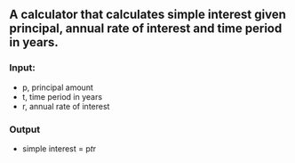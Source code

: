 ## A calculator that calculates simple interest given principal, annual rate of interest and time period in years.
### Input:
   * p, principal amount
   * t, time period in years
   * r, annual rate of interest
### Output
   * simple interest = p*t*r
